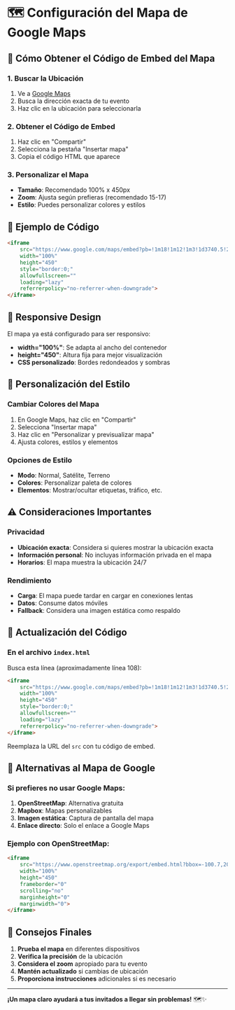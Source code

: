 # 🗺️ Configuración del Mapa de Google Maps

## 📍 Cómo Obtener el Código de Embed del Mapa

### 1. Buscar la Ubicación
1. Ve a [Google Maps](https://maps.google.com)
2. Busca la dirección exacta de tu evento
3. Haz clic en la ubicación para seleccionarla

### 2. Obtener el Código de Embed
1. Haz clic en "Compartir"
2. Selecciona la pestaña "Insertar mapa"
3. Copia el código HTML que aparece

### 3. Personalizar el Mapa
- **Tamaño**: Recomendado 100% x 450px
- **Zoom**: Ajusta según prefieras (recomendado 15-17)
- **Estilo**: Puedes personalizar colores y estilos

## 🔧 Ejemplo de Código

```html
<iframe 
    src="https://www.google.com/maps/embed?pb=!1m18!1m12!1m3!1d3740.5!2d-100.7!3d20.9!2m3!1f0!2f0!3f0!3m2!1i1024!2i768!4f13.1!3m3!1m2!1s0x0%3A0x0!2zMjDCsDU0JzAwLjAiTiAxMDDCsDQyJzAwLjAiVw!5e0!3m2!1ses!2smx!4v1234567890"
    width="100%" 
    height="450" 
    style="border:0;" 
    allowfullscreen="" 
    loading="lazy" 
    referrerpolicy="no-referrer-when-downgrade">
</iframe>
```

## 📱 Responsive Design

El mapa ya está configurado para ser responsivo:
- **width="100%"**: Se adapta al ancho del contenedor
- **height="450"**: Altura fija para mejor visualización
- **CSS personalizado**: Bordes redondeados y sombras

## 🎨 Personalización del Estilo

### Cambiar Colores del Mapa
1. En Google Maps, haz clic en "Compartir"
2. Selecciona "Insertar mapa"
3. Haz clic en "Personalizar y previsualizar mapa"
4. Ajusta colores, estilos y elementos

### Opciones de Estilo
- **Modo**: Normal, Satélite, Terreno
- **Colores**: Personalizar paleta de colores
- **Elementos**: Mostrar/ocultar etiquetas, tráfico, etc.

## ⚠️ Consideraciones Importantes

### Privacidad
- **Ubicación exacta**: Considera si quieres mostrar la ubicación exacta
- **Información personal**: No incluyas información privada en el mapa
- **Horarios**: El mapa muestra la ubicación 24/7

### Rendimiento
- **Carga**: El mapa puede tardar en cargar en conexiones lentas
- **Datos**: Consume datos móviles
- **Fallback**: Considera una imagen estática como respaldo

## 🔄 Actualización del Código

### En el archivo `index.html`
Busca esta línea (aproximadamente línea 108):
```html
<iframe 
    src="https://www.google.com/maps/embed?pb=!1m18!1m12!1m3!1d3740.5!2d-100.7!3d20.9!2m3!1f0!2f0!3f0!3m2!1i1024!2i768!4f13.1!3m3!1m2!1s0x0%3A0x0!2zMjDCsDU0JzAwLjAiTiAxMDDCsDQyJzAwLjAiVw!5e0!3m2!1ses!2smx!4v1234567890"
    width="100%" 
    height="450" 
    style="border:0;" 
    allowfullscreen="" 
    loading="lazy" 
    referrerpolicy="no-referrer-when-downgrade">
</iframe>
```

Reemplaza la URL del `src` con tu código de embed.

## 📍 Alternativas al Mapa de Google

### Si prefieres no usar Google Maps:

1. **OpenStreetMap**: Alternativa gratuita
2. **Mapbox**: Mapas personalizables
3. **Imagen estática**: Captura de pantalla del mapa
4. **Enlace directo**: Solo el enlace a Google Maps

### Ejemplo con OpenStreetMap:
```html
<iframe 
    src="https://www.openstreetmap.org/export/embed.html?bbox=-100.7,20.9,-100.6,21.0&layer=mapnik"
    width="100%" 
    height="450" 
    frameborder="0" 
    scrolling="no" 
    marginheight="0" 
    marginwidth="0">
</iframe>
```

## 🎯 Consejos Finales

1. **Prueba el mapa** en diferentes dispositivos
2. **Verifica la precisión** de la ubicación
3. **Considera el zoom** apropiado para tu evento
4. **Mantén actualizado** si cambias de ubicación
5. **Proporciona instrucciones** adicionales si es necesario

---

**¡Un mapa claro ayudará a tus invitados a llegar sin problemas!** 🗺️✨ 